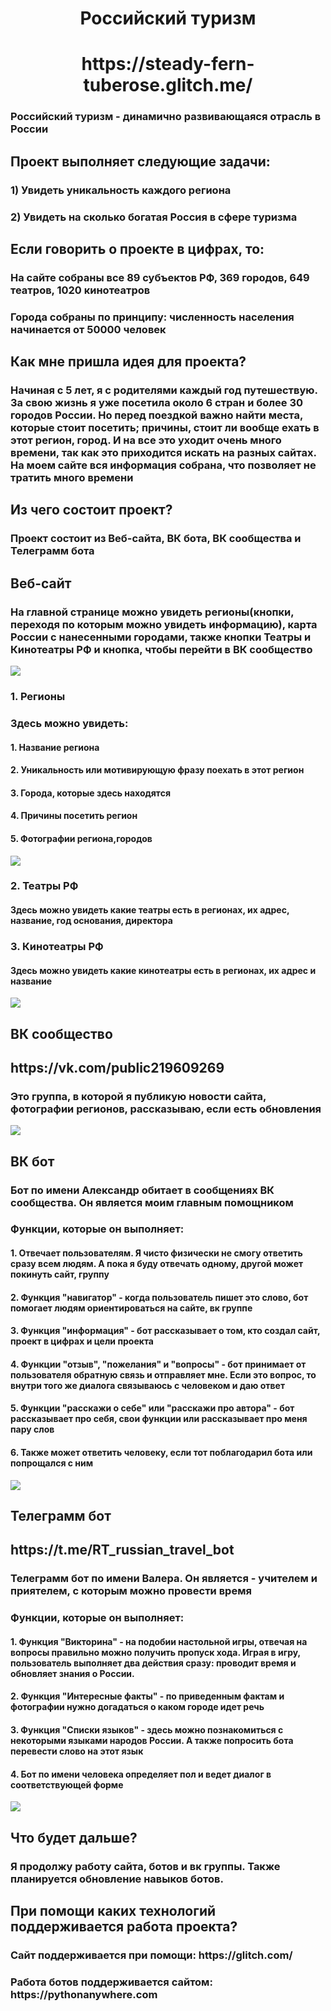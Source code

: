 <h1 align='center'>Российский туризм</h1>
<h1 align='center'>https://steady-fern-tuberose.glitch.me/</h1> 
<h3><b>Российский туризм</b> - динамично развивающаяся отрасль в России</h3>
<h2>Проект выполняет следующие задачи:</h2>
<h3><b>1)</b>  Увидеть уникальность каждого региона</h3>
<h3><b>2)</b>  Увидеть на сколько богатая Россия в сфере туризма</h3>

<h2>Если говорить о проекте в цифрах, то:</h2>
<h3>На сайте собраны все 89 субъектов РФ, 369 городов, 649 театров, 1020 кинотеатров</h3>
<h3>Города собраны по принципу: численность населения начинается от 50000 человек</h3>

<h2>Как мне пришла идея для проекта?</h2>
<h3>Начиная с 5 лет, я с родителями каждый год путешествую. За свою жизнь  я уже посетила около 6 стран и более 30 городов России. Но перед поездкой важно найти места, которые стоит посетить; причины, стоит ли вообще ехать в этот регион, город. И на все это уходит очень много времени, так как это приходится искать на разных сайтах. На моем сайте вся информация собрана, что позволяет не тратить много времени</h3>

<h2>Из чего состоит проект?</h2>
<h3>Проект состоит из <b>Веб-сайта</b>, <b>ВК бота</b>, <b>ВК сообщества</b> и <b>Телеграмм бота</b></h3>

<h2>Веб-сайт</h2>
<h3>На главной странице можно увидеть регионы(кнопки, переходя по которым можно увидеть информацию), карта России с нанесенными городами, также кнопки Театры и Кинотеатры РФ и кнопка, чтобы перейти в ВК сообщество</h3>
<img src="static/img/image.png">

<h3>1.  Регионы</h3>
<h3>Здесь можно увидеть:</h3>
<h4>1. Название региона</h4>
<h4>2. Уникальность или мотивирующую фразу поехать в этот регион</h4>
<h4>3. Города, которые здесь находятся</h4>
<h4>4. Причины посетить регион</h4>
<h4>5. Фотографии региона,городов</h4>
<img src="static/img/region.png">

<h3>2. Театры РФ</h3>
<h4>Здесь можно увидеть какие театры есть в регионах, их адрес, название, год основания, директора</h4>

<h3>3. Кинотеатры РФ</h3>
<h4>Здесь можно увидеть какие кинотеатры есть в регионах, их адрес и название</h4>
<img src="static/img/kino.png">

<h2>ВК сообщество</h2>
<h2>https://vk.com/public219609269</h2>
<h3>Это группа, в которой я публикую новости сайта, фотографии регионов, рассказываю, если есть обновления</h3>
<img src="static/img/VK_G.png">

<h2>ВК бот</h2>
<h3>Бот по имени Александр обитает в сообщениях ВК сообщества. Он является моим главным помощником</h3>
<h3>Функции, которые он выполняет:</h3>
<h4>1. Отвечает пользователям. Я чисто физически не смогу ответить сразу всем людям. А пока я буду отвечать одному, другой может покинуть сайт, группу</h4>
<h4>2. Функция "навигатор" - когда пользователь пишет это слово, бот помогает людям ориентироваться на сайте, вк группе</h4>
<h4>3. Функция "информация" - бот рассказывает о том, кто создал сайт, проект в цифрах и цели проекта</h4>
<h4>4. Функции "отзыв", "пожелания" и "вопросы" - бот принимает от пользователя обратную связь и отправляет мне. Если это вопрос, то внутри того же диалога связываюсь с человеком и даю ответ</h4>
<h4>5. Функции "расскажи о себе" или "расскажи про автора" - бот рассказывает про себя, свои функции или рассказывает про меня пару слов</h4>
<h4>6. Также может ответить человеку, если тот поблагодарил бота или попрощался с ним</h4>
<img src="static/img/Bot.png">

<h2>Телеграмм бот</h2>
<h2>https://t.me/RT_russian_travel_bot</h2>
<h3>Телеграмм бот по имени Валера. Он является - учителем и приятелем, с которым можно провести время</h3>
<h3>Функции, которые он выполняет:</h3>
<h4>1. Функция "Викторина" - на подобии настольной игры, отвечая на вопросы правильно можно получить пропуск хода. Играя в игру, пользователь выполняет два действия сразу: проводит время и обновляет знания о России.</h4>
<h4>2. Функция "Интересные факты" - по приведенным фактам и фотографии нужно догадаться о каком городе идет речь</h4>
<h4>3. Функция "Списки языков" - здесь можно познакомиться с некоторыми языками народов России. А также попросить бота перевести слово на этот язык</h4>
<h4>4. Бот по имени человека определяет пол и ведет диалог в соответствующей форме</h4>
<img src="static/img/Valera.png">

<h2>Что будет дальше?</h2>
<h3>Я продолжу работу сайта, ботов и вк группы. Также планируется обновление навыков ботов.</h3>

<h2>При помощи каких технологий поддерживается работа проекта?</h2>
<h3>Сайт поддерживается при помощи: https://glitch.com/</h3>
<h3>Работа ботов поддерживается сайтом: https://pythonanywhere.com</h3>
